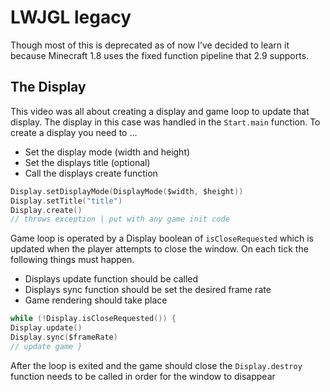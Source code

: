 # LWJGL legacy
Though most of this is deprecated as of now I’ve decided to learn it because Minecraft 1.8 uses the fixed function pipeline that 2.9 supports.

## The Display
This video was all about creating a display and game loop to update that display. The display in this case was handled in the `Start.main` function. To create a display you need to …

* Set the display mode (width and height)
* Set the displays title (optional)
* Call the displays create function

```kotlin
Display.setDisplayMode(DisplayMode($width, $height))
Display.setTitle("title")
Display.create()
// throws exception | put with any game init code 
```

Game loop is operated by a Display boolean of `isCloseRequested` which is updated when the player attempts to close the window. On each tick the following things must happen.

* Displays update function should be called 
* Displays sync function should be set the desired frame rate
* Game rendering should take place 

```kotlin
while (!Display.isCloseRequested()) {
Display.update()
Display.sync($frameRate)
// update game }  
```

After the loop is exited and the game should close the `Display.destroy` function needs to be called in order for the window to disappear  
